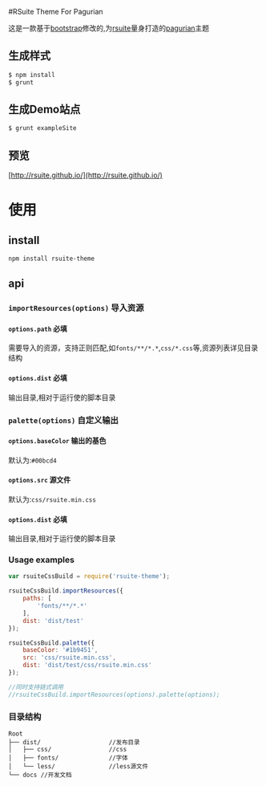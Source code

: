 #RSuite Theme For Pagurian

这是一款基于[bootstrap](https://github.com/twbs/bootstrap)修改的,为[rsuite](http://rsuite.github.io)量身打造的[pagurian](https://github.com/hypers/pagurian)主题

## 生成样式
```bash
$ npm install
$ grunt
```

## 生成Demo站点
```bash
$ grunt exampleSite
```

## 预览
[http://rsuite.github.io/](http://rsuite.github.io/)

# 使用
## install
```bash
npm install rsuite-theme
```
## api
### `importResources(options)` 导入资源
#### `options.path`  **必填**
需要导入的资源，支持正则匹配,如`fonts/**/*.*`,`css/*.css`等,资源列表详见目录结构
#### `options.dist` **必填**
输出目录,相对于运行使的脚本目录
### `palette(options)` 自定义输出
#### `options.baseColor` 输出的基色
默认为:`#00bcd4`
#### `options.src` 源文件
默认为:`css/rsuite.min.css`
#### `options.dist` **必填**
输出目录,相对于运行使的脚本目录

### Usage examples
```javascript
var rsuiteCssBuild = require('rsuite-theme');

rsuiteCssBuild.importResources({
    paths: [
        'fonts/**/*.*'
    ],
    dist: 'dist/test'
});

rsuiteCssBuild.palette({
    baseColor: '#1b9451',
    src: 'css/rsuite.min.css',
    dist: 'dist/test/css/rsuite.min.css'
});

//同时支持链式调用
//rsuiteCssBuild.importResources(options).palette(options);
```

### 目录结构

```
Root
├── dist/                   //发布目录
│   ├── css/                //css
│   ├── fonts/              //字体
│   └── less/               //less源文件
└── docs //开发文档
```
